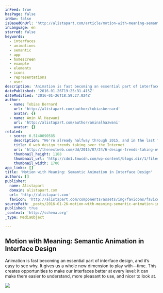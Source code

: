 ```yaml
---
inFeed: true
hasPage: false
inNav: false
isBasedOnUrl: 'http://alistapart.com/article/motion-with-meaning-semantic-animation-in-interface-design'
inLanguage: en
starred: false
keywords:
  - interfaces
  - animations
  - semantic
  - app
  - homescreen
  - example
  - elements
  - icons
  - representations
  - user
description: 'Animation is fast becoming an essential part of interface design, and it’s easy to see why. It gives us a whole new dimension to play with—time. This creates opportunities to make our interfaces better at every level: it can make them easier to understand, more pleasant to use, and nicer to look at.'
datePublished: '2016-01-26T19:25:31.415Z'
dateModified: '2016-01-26T18:59:27.024Z'
author:
  - name: Tobias Bernard
    url: 'http://alistapart.com/author/tobiasbernard'
    avatar: {}
  - name: Amin Al Hazwani
    url: 'http://alistapart.com/author/aminalhazwani'
    avatar: {}
related:
  - score: 0.5140090585
    description: "We're already halfway through 2015, and in the last few months we've seen many trends come and go. What has not gone, however, is the deliberate movement to get back to the basics without unnecessary features. The days of cluttered pages overflowing with information have passed, and they're being replaced by an increased focus on simplicity and user interface."
    title: 6 web design trends taking over the Internet
    url: 'http://thenextweb.com/dd/2015/07/24/6-design-trends-taking-over-the-web/'
    thumbnail_height: 1188
    thumbnail_url: 'http://cdn1.tnwcdn.com/wp-content/blogs.dir/1/files/2015/07/shutterstock_272654909.jpg'
    thumbnail_width: 1700
app_links: []
title: 'Motion with Meaning: Semantic Animation in Interface Design'
authors: []
publisher:
  name: Alistapart
  domain: alistapart.com
  url: 'http://alistapart.com'
  favicon: 'http://alistapart.com/components/assets/img/favicons/favicon.ico'
sourcePath: _posts/2016-01-26-motion-with-meaning-semantic-animation-in-interface-design.md
published: true
_context: 'http://schema.org'
_type: MediaObject

---
```

<article style=""><h1>Motion with Meaning: Semantic Animation in Interface Design</h1><p>Animation is fast becoming an essential part of interface design, and it’s easy to see why. It gives us a whole new dimension to play with—time. This creates opportunities to make our interfaces better at every level: it can make them easier to understand, more pleasant to use, and nicer to look at.</p><img src="https://s3-us-west-2.amazonaws.com/the-grid-img/p/842f68a762cd77518a4c5ec073e162093e9be24f.png" /></article>
